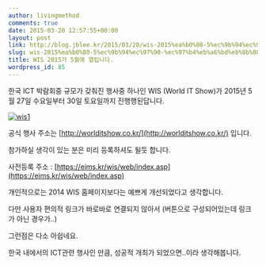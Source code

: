 ```yaml
---
author: livingmethod
comments: true
date: 2015-03-20 12:57:55+00:00
layout: post
link: http://blog.jblee.kr/2015/03/20/wis-2015%ea%b0%80-5%ec%9b%94%ec%97%90-%ec%97%b4%eb%a6%bd%eb%8b%88%eb%8b%a4/
slug: wis-2015%ea%b0%80-5%ec%9b%94%ec%97%90-%ec%97%b4%eb%a6%bd%eb%8b%88%eb%8b%a4
title: WIS 2015가 5월에 열립니다.
wordpress_id: 85
---
```


한국 ICT 박람회중 규모가 갖춰진 행사중 하나인 WIS (World IT Show)가 2015년 5월 27일 수요일부터 30일 토요일까지 진행행된답니다.







[![wis1](https://livingmethod.files.wordpress.com/2015/03/wis1.png?w=660)](https://livingmethod.files.wordpress.com/2015/03/wis1.png)







공식 행사 주소는 [http://worlditshow.co.kr/](http://worlditshow.co.kr/) 입니다.




참가하실 생각이 있는 분은 미리 등록하셔도 될듯 합니다.




사전등록 주소 : [https://eims.kr/wis/web/index.asp](https://eims.kr/wis/web/index.asp)







개인적으로는 2014 WIS 홈페이지보다는 예쁘게 개선되었다고 생각합니다.




다만 사용자 편의적 링크가 바로바로 연결되지 않아서 (버튼으로 구성되어있는데 링크가 아닌 경우가..)




그런점은 다소 아쉽네요.







한국 내에서의 ICT관련 행사인 만큼, 성공적 개최가 되었으면..이라 생각해봅니다.
